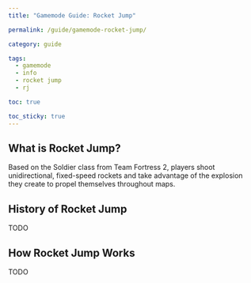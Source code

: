 ```yaml
---
title: "Gamemode Guide: Rocket Jump"

permalink: /guide/gamemode-rocket-jump/

category: guide

tags:
  - gamemode
  - info
  - rocket jump
  - rj

toc: true

toc_sticky: true
---
```


## What is Rocket Jump?

Based on the Soldier class from Team Fortress 2, players shoot unidirectional, fixed-speed rockets and take advantage of the explosion they create to propel themselves throughout maps. 

## History of Rocket Jump

TODO

## How Rocket Jump Works

TODO